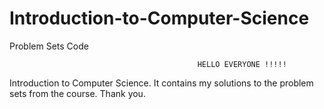 Introduction-to-Computer-Science
================================



Problem Sets Code

                                              HELLO EVERYONE !!!!!

Introduction to Computer Science. It contains my solutions to the problem sets from the course. Thank you.


